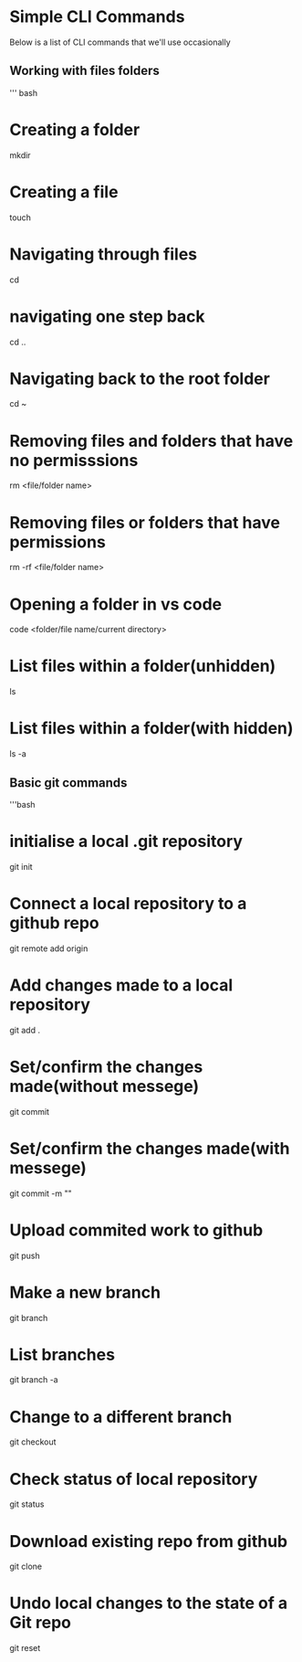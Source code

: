 # Simple CLI Commands

Below is a list of CLI commands that we'll use occasionally

## Working with files folders

''' bash

# Creating a folder
mkdir <folder name>

# Creating a file

touch <file name>

# Navigating through files

cd 

# navigating one step back

cd ..

# Navigating back to the root folder

cd ~

# Removing files and folders that have no permisssions
rm <file/folder name>

# Removing files or folders that have permissions
rm -rf <file/folder name>

# Opening a folder in vs code
code <folder/file name/current directory>

# List files within a folder(unhidden)
ls

# List files within a folder(with hidden)
ls -a

## Basic git commands

'''bash

# initialise a local .git repository
git init

# Connect a local repository to a github repo
git remote add origin

# Add changes made to a local repository
git add .

# Set/confirm the changes made(without messege)
git commit 

# Set/confirm the changes made(with messege)
git commit -m "<messahe here>"

# Upload commited work to github
git push

# Make a new branch
git branch <branch name>

# List branches
git branch -a

# Change to a different branch
git checkout <branch name>

# Check status of local repository
git status

# Download existing repo from github
git clone

# Undo local changes to the state of a Git repo
git reset





